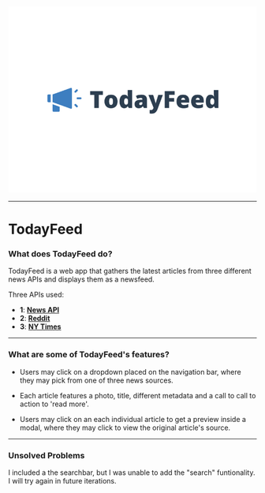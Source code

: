 ![TodayFeed](/images/TodayFeed-Cover.jpg "TodayFeed Cover")

***

# TodayFeed

### **What does TodayFeed do?**
TodayFeed is a web app that gathers the latest articles from three different news APIs and displays them as a newsfeed. 

Three APIs used:
- **1**:  **[News API](https://newsapi.org/)**
- **2**:  **[Reddit](https://www.reddit.com/dev/api/)**
- **3**:  **[NY Times](https://developer.nytimes.com/docs/top-stories-product/1/overview)**

***

### **What are some of TodayFeed's features?**

- Users may click on a dropdown placed on the navigation bar, where they may pick from one of three news sources.

- Each article features a photo, title, different metadata and a call to call to action to 'read more'.

- Users may click on an each individual article to get a preview inside a modal, where they may click to view the original article's source.

***

### **Unsolved Problems**
I included a the searchbar, but I was unable to add the "search" funtionality. I will try again in future iterations.

